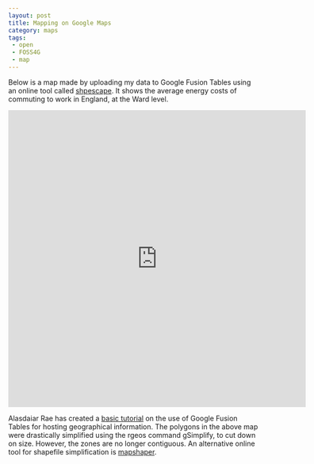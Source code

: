 ```yaml
---
layout: post
title: Mapping on Google Maps
category: maps
tags: 
 - open
 - FOSS4G
 - map
---
```


Below is a map made by uploading my data to Google Fusion Tables using an online tool called [shpescape](http://www.shpescape.com/). It shows the average energy costs of commuting to work in England, at the Ward level. 

<iframe width="600" height="600" scrolling="no" frameborder="no" src="https://www.google.com/fusiontables/embedviz?q=select+col2+from+1b37Wal1u5VWBne_uOpEjyNfyA1_Rk_5BprLTQbg&amp;viz=MAP&amp;h=false&amp;lat=52.93871655962058&amp;lng=-2.3290743055849816&amp;t=1&amp;z=5&amp;l=col2"> </iframe>

Alasdaiar Rae has created a [basic tutorial](http://undertheraedar.blogspot.co.uk/2011/10/mapping-methods.html) on the use of Google Fusion Tables for hosting geographical information. The polygons in the above map were drastically simplified using the rgeos command gSimplify, to cut down on size. However, the zones are no longer contiguous. An alternative online tool for shapefile simplification is [mapshaper](http://mapshaper.org/).

